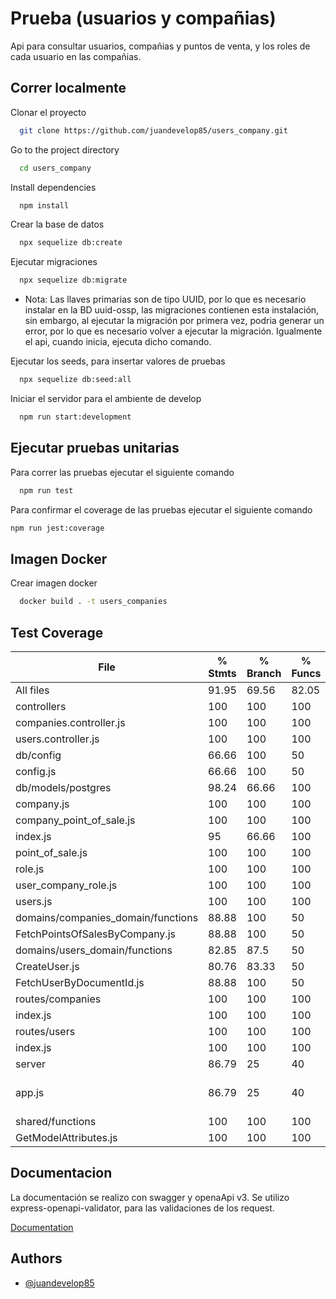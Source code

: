 
# Prueba (usuarios y compañias)

Api para consultar usuarios, compañias y puntos de venta, y los roles de cada usuario en las compañias.


## Correr localmente

Clonar el proyecto

```bash
  git clone https://github.com/juandevelop85/users_company.git
```

Go to the project directory

```bash
  cd users_company
```

Install dependencies

```bash
  npm install
```

Crear la base de datos
```bash
  npx sequelize db:create
```

Ejecutar migraciones
```bash
  npx sequelize db:migrate
```
* Nota: Las llaves primarias son de tipo UUID, por lo que es necesario instalar en la BD uuid-ossp, las migraciones contienen esta instalación, sin embargo, al ejecutar la migración por primera vez, podria generar un error, por lo que es necesario volver a ejecutar la migración. Igualmente el api, cuando inicia, ejecuta dicho comando.

Ejecutar  los seeds, para insertar valores de pruebas
```bash
  npx sequelize db:seed:all
```

Iniciar el servidor para el ambiente de develop

```bash
  npm run start:development
```


## Ejecutar pruebas unitarias

Para correr las pruebas ejecutar el siguiente comando

```bash
  npm run test
```

Para confirmar el coverage de las pruebas ejecutar el siguiente comando

```bash
npm run jest:coverage
```
## Imagen Docker

Crear imagen docker

```bash
  docker build . -t users_companies
```
    
## Test Coverage


File                                | % Stmts | % Branch | % Funcs | % Lines | Uncovered Line #s
------------------------------------|---------|----------|---------|---------|-------------------
All files                           |   91.95 |    69.56 |   82.05 |   92.42 |
 controllers                        |     100 |      100 |     100 |     100 |
  companies.controller.js           |     100 |      100 |     100 |     100 |
  users.controller.js               |     100 |      100 |     100 |     100 |
 db/config                          |   66.66 |      100 |      50 |   66.66 |
  config.js                         |   66.66 |      100 |      50 |   66.66 | 23
 db/models/postgres                 |   98.24 |    66.66 |     100 |   98.24 |
  company.js                        |     100 |      100 |     100 |     100 |
  company_point_of_sale.js          |     100 |      100 |     100 |     100 |
  index.js                          |      95 |    66.66 |     100 |      95 | 12
  point_of_sale.js                  |     100 |      100 |     100 |     100 |
  role.js                           |     100 |      100 |     100 |     100 |
  user_company_role.js              |     100 |      100 |     100 |     100 |
  users.js                          |     100 |      100 |     100 |     100 |
 domains/companies_domain/functions |   88.88 |      100 |      50 |   88.88 |
  FetchPointsOfSalesByCompany.js    |   88.88 |      100 |      50 |   88.88 | 4
 domains/users_domain/functions     |   82.85 |     87.5 |      50 |   82.85 |
  CreateUser.js                     |   80.76 |    83.33 |      50 |   80.76 | 38,61-66
  FetchUserByDocumentId.js          |   88.88 |      100 |      50 |   88.88 | 6
 routes/companies                   |     100 |      100 |     100 |     100 |
  index.js                          |     100 |      100 |     100 |     100 |
 routes/users                       |     100 |      100 |     100 |     100 |
  index.js                          |     100 |      100 |     100 |     100 |
 server                             |   86.79 |       25 |      40 |   88.46 |
  app.js                            |   86.79 |       25 |      40 |   88.46 | 73-78,85-90,95
 shared/functions                   |     100 |      100 |     100 |     100 |
  GetModelAttributes.js             |     100 |      100 |     100 |     100 |


## Documentacion

La documentación se realizo con swagger y openaApi v3. Se utilizo express-openapi-validator, para las validaciones de los request.

[Documentation](http://localhost:3000/api-docs)

## Authors

- [@juandevelop85](https://www.github.com/juandevelop85)


